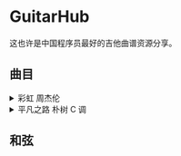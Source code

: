 # GuitarHub

这也许是中国程序员最好的吉他曲谱资源分享。

## 曲目

<details>

<summary>彩虹 周杰伦</summary>

![彩虹-周杰伦0](http://data.17jita.com/attachment/portal/201504/16/124159cpekbhve9pe4h9bh.png)
![彩虹-周杰伦1](http://data.17jita.com/attachment/portal/201504/16/124209w2m77r62faa6v74l.png)
![彩虹-周杰伦1](http://data.17jita.com/attachment/portal/201504/16/124209w2m77r62faa6v74l.png)
</details>

<details>

<summary>平凡之路 朴树 C 调</summary>

![彩虹-周杰伦](http://data.17jita.com/attachment/portal/201504/16/124159cpekbhve9pe4h9bh.png)

</details>

## 和弦